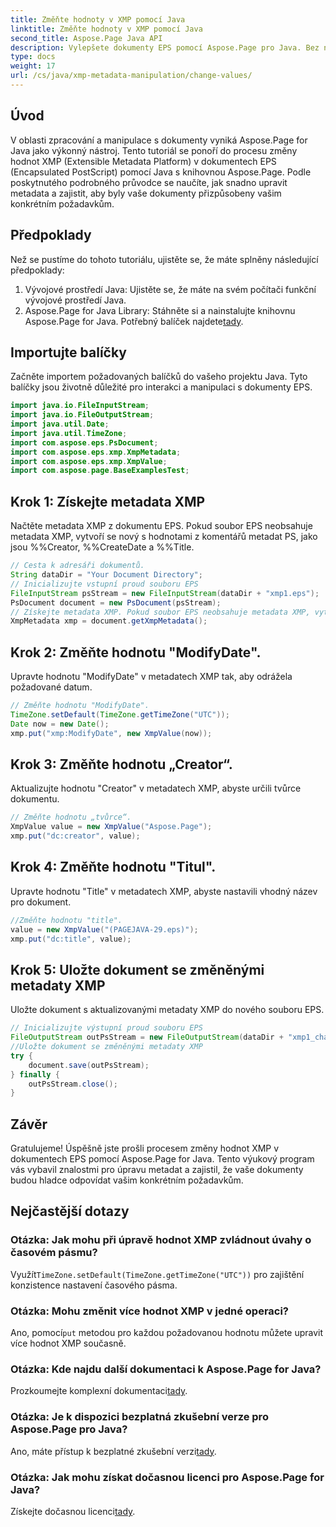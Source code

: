 ```yaml
---
title: Změňte hodnoty v XMP pomocí Java
linktitle: Změňte hodnoty v XMP pomocí Java
second_title: Aspose.Page Java API
description: Vylepšete dokumenty EPS pomocí Aspose.Page pro Java. Bez námahy upravujte metadata XMP pro přizpůsobený a profesionální obsah. #Vývoj Java
type: docs
weight: 17
url: /cs/java/xmp-metadata-manipulation/change-values/
---
```

## Úvod
V oblasti zpracování a manipulace s dokumenty vyniká Aspose.Page for Java jako výkonný nástroj. Tento tutoriál se ponoří do procesu změny hodnot XMP (Extensible Metadata Platform) v dokumentech EPS (Encapsulated PostScript) pomocí Java s knihovnou Aspose.Page. Podle poskytnutého podrobného průvodce se naučíte, jak snadno upravit metadata a zajistit, aby byly vaše dokumenty přizpůsobeny vašim konkrétním požadavkům.
## Předpoklady
Než se pustíme do tohoto tutoriálu, ujistěte se, že máte splněny následující předpoklady:
1. Vývojové prostředí Java: Ujistěte se, že máte na svém počítači funkční vývojové prostředí Java.
2.  Aspose.Page for Java Library: Stáhněte si a nainstalujte knihovnu Aspose.Page for Java. Potřebný balíček najdete[tady](https://releases.aspose.com/page/java/).
## Importujte balíčky
Začněte importem požadovaných balíčků do vašeho projektu Java. Tyto balíčky jsou životně důležité pro interakci a manipulaci s dokumenty EPS.
```java
import java.io.FileInputStream;
import java.io.FileOutputStream;
import java.util.Date;
import java.util.TimeZone;
import com.aspose.eps.PsDocument;
import com.aspose.eps.xmp.XmpMetadata;
import com.aspose.eps.xmp.XmpValue;
import com.aspose.page.BaseExamplesTest;
```
## Krok 1: Získejte metadata XMP
Načtěte metadata XMP z dokumentu EPS. Pokud soubor EPS neobsahuje metadata XMP, vytvoří se nový s hodnotami z komentářů metadat PS, jako jsou %%Creator, %%CreateDate a %%Title.
```java
// Cesta k adresáři dokumentů.
String dataDir = "Your Document Directory";
// Inicializujte vstupní proud souboru EPS
FileInputStream psStream = new FileInputStream(dataDir + "xmp1.eps");
PsDocument document = new PsDocument(psStream);
// Získejte metadata XMP. Pokud soubor EPS neobsahuje metadata XMP, vytvoří se nový s hodnotami z komentářů metadat PS
XmpMetadata xmp = document.getXmpMetadata();
```
## Krok 2: Změňte hodnotu "ModifyDate".
Upravte hodnotu "ModifyDate" v metadatech XMP tak, aby odrážela požadované datum.
```java
// Změňte hodnotu "ModifyDate".
TimeZone.setDefault(TimeZone.getTimeZone("UTC"));
Date now = new Date();
xmp.put("xmp:ModifyDate", new XmpValue(now));
```
## Krok 3: Změňte hodnotu „Creator“.
Aktualizujte hodnotu "Creator" v metadatech XMP, abyste určili tvůrce dokumentu.
```java
// Změňte hodnotu „tvůrce“.
XmpValue value = new XmpValue("Aspose.Page");
xmp.put("dc:creator", value);
```
## Krok 4: Změňte hodnotu "Titul".
Upravte hodnotu "Title" v metadatech XMP, abyste nastavili vhodný název pro dokument.
```java
//Změňte hodnotu "title".
value = new XmpValue("(PAGEJAVA-29.eps)");
xmp.put("dc:title", value);
```
## Krok 5: Uložte dokument se změněnými metadaty XMP
Uložte dokument s aktualizovanými metadaty XMP do nového souboru EPS.
```java
// Inicializujte výstupní proud souboru EPS
FileOutputStream outPsStream = new FileOutputStream(dataDir + "xmp1_changed.eps");
//Uložte dokument se změněnými metadaty XMP
try {
    document.save(outPsStream);
} finally {
    outPsStream.close();
}
```
## Závěr
Gratulujeme! Úspěšně jste prošli procesem změny hodnot XMP v dokumentech EPS pomocí Aspose.Page for Java. Tento výukový program vás vybavil znalostmi pro úpravu metadat a zajistil, že vaše dokumenty budou hladce odpovídat vašim konkrétním požadavkům.
## Nejčastější dotazy
### Otázka: Jak mohu při úpravě hodnot XMP zvládnout úvahy o časovém pásmu?
 Využít`TimeZone.setDefault(TimeZone.getTimeZone("UTC"))` pro zajištění konzistence nastavení časového pásma.
### Otázka: Mohu změnit více hodnot XMP v jedné operaci?
 Ano, pomocí`put` metodou pro každou požadovanou hodnotu můžete upravit více hodnot XMP současně.
### Otázka: Kde najdu další dokumentaci k Aspose.Page for Java?
 Prozkoumejte komplexní dokumentaci[tady](https://reference.aspose.com/page/java/).
### Otázka: Je k dispozici bezplatná zkušební verze pro Aspose.Page pro Java?
 Ano, máte přístup k bezplatné zkušební verzi[tady](https://releases.aspose.com/).
### Otázka: Jak mohu získat dočasnou licenci pro Aspose.Page for Java?
 Získejte dočasnou licenci[tady](https://purchase.aspose.com/temporary-license/).